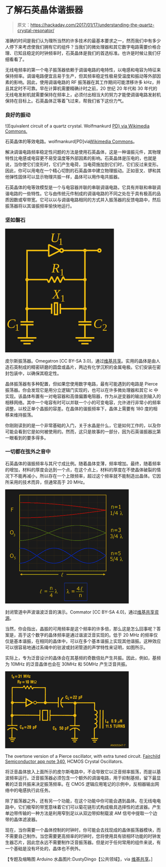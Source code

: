 # 了解石英晶体谐振器

> 原文：<https://hackaday.com/2017/01/17/understanding-the-quartz-crystal-resonator/>

准确的时间是我们认为理所当然的许多技术的最基本要求之一，然而我们中有多少人停下来考虑使我们拥有它的组件？当我们的微处理器和其它数字电路需要价格合理、已知且稳定的时钟频率时，石英晶体是我们的首选标准。也许是时候让我们仔细看看了。

无线电频率的第一个电子振荡器依赖于调谐电路的电特性，以电感和电容为特征来保持频率。调谐电路便宜且易于生产，但其频率稳定性极易受温度和振动等外部因素的影响。因此，使用调谐电路的 RF 振荡器在其工作期间可能漂移许多 kHz，并且其定时不可靠。早在计算机需要精确计时之前，20 世纪 20 年代和 30 年代的无线电发射机就需要保持在频率上，必须付出相当大的努力才能使调谐电路发射机保持在目标上。石英晶体正等着飞过来，帮我们省下这份力气。

### 良好的振动

![Equivalent circuit of a quartz crystal. Wolfmankurd [PD} via Wikimedia Commons.](img/405b2b6fe3cb5f0630b3d5961e22a66a.png)

石英晶体的等效电路。wolfmankurd[PD]via[Wikimedia Commons](https://commons.wikimedia.org/wiki/File:Crystal_oscillator.svg)。

解决调谐电路频率稳定性问题的方法是使用石英晶体，这是一种谐振元件，其物理特性比电感或电容更不易受温度等外部因素的影响。石英晶体是压电的，也就是说，当你使它们变形时，它们产生电荷，当电荷施加到它们时，它们反过来变形。因此，你可以用电在一个精心切割的石英晶体中建立物理振动。正如音叉、锣和其他弹性固体可以显示物理共振一样，晶体可以用作电共振器。

石英晶体的电等效模型是一个与电容器并联的串联调谐电路，它具有并联和串联调谐电路的一些特性。它与由传统元件制成的调谐电路的不同之处在于具有极高的品质因数或窄带宽。它可以以与调谐电路相同的方式并入振荡器的反馈电路中，然后振荡器将以其谐振频率愉快地运行。

### 坚如磐石

![The Pierce oscillator. Omegatron [CC BY-SA 3.0], via Wikimedia Commons.](img/a3e8318ea882fdaf573854d42049347d.png)

皮尔斯振荡器。Omegatron [CC BY-SA 3.0]，通过[维基共享](https://commons.wikimedia.org/wiki/File:Pierce_oscillator.svg)。实用的晶体是由人造石英制成的精密研磨的圆盘或晶片，两边有化学沉积的金属电极。它们安装在密封包装中，以确保其稳定性。

晶体振荡器有多种配置，但如果您使用数字电路，最有可能遇到的电路是 Pierce 振荡器。你会发现它是用分立逻辑门实现的，也可以在许多微处理器和其它 ic 中实现。该晶体布置有一对电容器和高值偏置电阻器，作为从逆变器的输出到输入的相移网络。其中一个电容有时可以并联一个小的可变电容，允许进行非常小的频率调整，以校正单个晶振的容差。在晶体的谐振频率下，晶体上需要有 180 度的相移来维持振荡。

你刚刚读到的是一个非常基础的入门，关于水晶是什么，它是如何工作的，以及你可能会看到它是如何被使用的。然而，这只是故事的一部分，因为石英谐振器比第一眼看到的要多得多。

### 一切都在弦外之音中

石英晶体的谐振频率与其尺寸成比例。随着晶体变薄，频率增加。最终，随着频率的增加，材料的厚度会达到一个点，在这个点上，材料的厚度在不使晶体破裂的情况下不能再减小，所以存在一个上限频率，超过这个频率就不能制造出晶体。它因所采用的技术而异，但通常高于 20 MHz。

![A demonstration of harmonic overtones in sound waves in a closed pipe. Commator [CC BY-SA 4.0], via Wikimedia Commons.](img/e414e0faae75f6b2f05ee64c6469d406.png)

封闭管道中声波谐波泛音的演示。Commator [CC BY-SA 4.0]，通过[维基共享资源](https://commons.wikimedia.org/wiki/File:Overtones_(most_properly_numbered)_of_closed_pipe.png)。

当然，你会指出，晶振的可用频率是这个频率的许多倍，那么这是怎么回事呢？答案是，高于这个数字的晶体频率是通过谐波泛音实现的。低于 20 MHz 的频率仅仅是基本谐振，在相同的晶体中，可以在多个基本谐振上实现其他谐振。这种效应可以很容易地通过系绳中的驻波或封闭管道的声学特性来证明，如图所示。

实际上，专为泛音设计的晶体会在其基频的奇数倍处产生共振。因此，例如，基频为 10MHz 的泛音晶体也会在 30MHz 和 50MHz 产生泛音共振。

![The overtone version of a Pierce oscillator, with extra tuned circuit. Fairchild Semiconductor app note 340, HCMOS Crystal Oscillators.](img/0cdbc5321eaff799e32075b55c5e0675.png)

The overtone version of a Pierce oscillator, with extra tuned circuit. [Fairchild Semiconductor app note 340](https://www.fairchildsemi.com/application-notes/AN/AN-340.pdf), HCMOS Crystal Oscillators.

将泛音晶体放入上面所示的皮尔斯电路中，不会导致它以泛音频率振荡，而是以基波频率运行。泛音振荡器必须包含一个额外的调谐电路，用于抑制基频，留下最显著的泛音共振来决定振荡频率。在 CMOS 逻辑应用笔记的示例中，反相器输出网络中的电感执行此任务。

除了振荡器之外，还有另一个功能，在这个功能中你可能会遇到晶体。在无线电电路中，它们极窄的带宽意味着它们可以菊花链形式构成极具选择性的滤波器。产生单边带传输的一种方法是利用窄到足以从双边带抑制载波 AM 信号中提取一个边带的晶体滤波器。

现在，当你需要一个晶体控制的时钟时，你可能会去找现成的晶体振荡器模块，而不需要自己制作。当您需要更高频率的时钟时，您将使用具有锁相环功能的时钟发生器芯片，因此您永远不需要制作泛音振荡器。但是对于任何常用的组件来说，有一个基础是没有坏处的，晶体也不例外。

【专题及缩略图 Arduino 水晶图片:DustyDingo【公共领域】，via [维基共享](https://commons.wikimedia.org/wiki/File:Arduino_crystal-1.jpg)。]